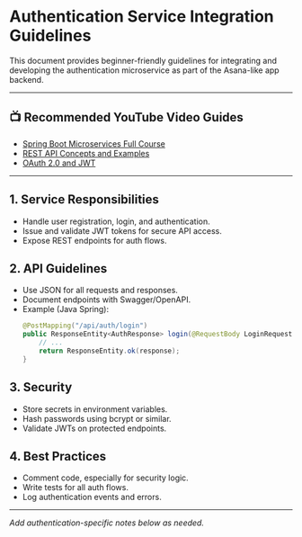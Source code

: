 # Authentication Service Integration Guidelines

This document provides beginner-friendly guidelines for integrating and developing the authentication microservice as part of the Asana-like app backend.

---

## 📺 Recommended YouTube Video Guides
- [Spring Boot Microservices Full Course](https://www.youtube.com/watch?v=KxqlJblhzfI)
- [REST API Concepts and Examples](https://www.youtube.com/watch?v=Q-BpqyOT3a8)
- [OAuth 2.0 and JWT](https://www.youtube.com/watch?v=7Q17ubqLfaM)

---

## 1. Service Responsibilities
- Handle user registration, login, and authentication.
- Issue and validate JWT tokens for secure API access.
- Expose REST endpoints for auth flows.

## 2. API Guidelines
- Use JSON for all requests and responses.
- Document endpoints with Swagger/OpenAPI.
- Example (Java Spring):
  ```java
  @PostMapping("/api/auth/login")
  public ResponseEntity<AuthResponse> login(@RequestBody LoginRequest req) {
      // ...
      return ResponseEntity.ok(response);
  }
  ```

## 3. Security
- Store secrets in environment variables.
- Hash passwords using bcrypt or similar.
- Validate JWTs on protected endpoints.

## 4. Best Practices
- Comment code, especially for security logic.
- Write tests for all auth flows.
- Log authentication events and errors.

---

*Add authentication-specific notes below as needed.*

